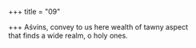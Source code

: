 +++
title = "09"

+++
Aśvins, convey to us here wealth of tawny aspect  
that finds a wide realm, o holy ones.  